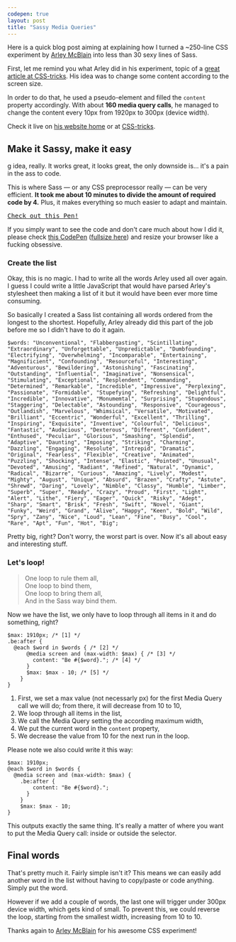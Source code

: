 ```yaml
---
codepen: true
layout: post
title: "Sassy Media Queries"
---
```


Here is a quick blog post aiming at explaining how I turned a ~250-line CSS experiment by [Arley McBlain](http://arleym.com) into less than 30 sexy lines of Sass.

First, let me remind you what Arley did in his experiment, topic of a [great article at CSS-tricks](http://css-tricks.com/lark-queries/). His idea was to change some content according to the screen size.

In order to do that, he used a pseudo-element and filled the `content` property accordingly. With about **160 media query calls**, he managed to change the content every 10px from 1920px to 300px (device width).

Check it live on [his website home](http://arleym.com/) or at [CSS-tricks](http://css-tricks.com/examples/LarkQueries/).

## Make it Sassy, make it easy 
g idea, really. It works great, it looks great, the only downside is... it's a pain in the ass to code.

This is where Sass &mdash; or any CSS preprocessor really &mdash; can be very efficient. **It took me about 10 minutes to divide the amount of required code by 4.** Plus, it makes everything so much easier to adapt and maintain. 

<pre class="codepen" data-height="300" data-type="result" data-href="kBzra" data-user="HugoGiraudel" data-safe="true"><code></code><a href="http://codepen.io/HugoGiraudel/pen/kBzra">Check out this Pen!</a></pre>

If you simply want to see the code and don't care much about how I did it, please check [this CodePen](http://codepen.io/HugoGiraudel/pen/kBzra) ([fullsize here](http://codepen.io/HugoGiraudel/full/kBzra)) and resize your browser like a fucking obsessive.

### Create the list

Okay, this is no magic. I had to write all the words Arley used all over again. I guess I could write a little JavaScript that would have parsed Arley's stylesheet then making a list of it but it would have been ever more time consuming.

So basically I created a Sass list containing all words ordered from the longest to the shortest. Hopefully, Arley already did this part of the job before me so I didn't have to do it again.

<pre class="language-scss"><code>$words: "Unconventional", "Flabbergasting", "Scintillating", "Extraordinary", "Unforgettable", "Unpredictable", "Dumbfounding", "Electrifying", "Overwhelming", "Incomparable", "Entertaining", "Magnificient", "Confounding", "Resourceful", "Interesting", "Adventurous", "Bewildering", "Astonishing", "Fascinating", "Outstanding", "Influential", "Imaginative", "Nonsensical", "Stimulating", "Exceptional", "Resplendent", "Commanding", "Determined", "Remarkable", "Incredible", "Impressive", "Perplexing", "Passionate", "Formidable", "Stupefying", "Refreshing", "Delightful", "Incredible", "Innovative", "Monumemtal", "Surprising", "Stupendous", "Staggering", "Delectable", "Astounding", "Responsive", "Courageous", "Outlandish", "Marvelous", "Whimsical", "Versatile", "Motivated", "Brilliant", "Eccentric", "Wonderful", "Excellent", "Thrilling", "Inspiring", "Exquisite", "Inventive", "Colourful", "Delicious", "Fantastic", "Audacious", "Dexterous", "Different", "Confident", "Enthused", "Peculiar", "Glorious", "Smashing", "Splendid", "Adaptive", "Daunting", "Imposing", "Striking", "Charming", "Dazzling", "Engaging", "Resolute", "Intrepid", "Dramatic", "Original", "Fearless", "Flexible", "Creative", "Animated", "Puzzling", "Shocking", "Intense", "Elastic", "Pointed", "Unusual", "Devoted", "Amusing", "Radiant", "Refined", "Natural", "Dynamic", "Radical", "Bizarre", "Curious", "Amazing", "Lively", "Modest", "Mighty", "August", "Unique", "Absurd", "Brazen", "Crafty", "Astute", "Shrewd", "Daring", "Lovely", "Nimble", "Classy", "Humble", "Limber", "Superb", "Super", "Ready", "Crazy", "Proud", "First", "Light", "Alert", "Lithe", "Fiery", "Eager", "Quick", "Risky", "Adept", "Sharp", "Smart", "Brisk", "Fresh", "Swift", "Novel", "Giant", "Funky", "Weird", "Grand", "Alive", "Happy", "Keen", "Bold", "Wild", "Spry", "Zany", "Nice", "Loud", "Lean", "Fine", "Busy", "Cool", "Rare", "Apt", "Fun", "Hot", "Big";</code></pre>

Pretty big, right? Don't worry, the worst part is over. Now it's all about easy and interesting stuff.

### Let's loop!

> One loop to rule them all,  
> One loop to bind them,  
> One loop to bring them all,  
> And in the Sass way bind them.

Now we have the list, we only have to loop through all items in it and do something, right?

<pre class="language-scss"><code>$max: 1910px; /* [1] */
.be:after {
  @each $word in $words { /* [2] */
      @media screen and (max-width: $max) { /* [3] */
        content: "Be #{$word}."; /* [4] */
      }
      $max: $max - 10; /* [5] */
    }
}</code></pre>

1. First, we set a max value (not necessarly px) for the first Media Query call we will do; from there, it will decrease from 10 to 10,
2. We loop through all items in the list,
3. We call the Media Query setting the according maximum width,
4. We put the current word in the `content` property,
5. We decrease the value from 10 for the next run in the loop.

Please note we also could write it this way:

<pre class="language-scss"><code>$max: 1910px;
@each $word in $words {
  @media screen and (max-width: $max) {
    .be:after {
        content: "Be #{$word}.";
      }
    }
    $max: $max - 10;
}</code></pre>

This outputs exactly the same thing. It's really a matter of where you want to put the Media Query call: inside or outside the selector.

## Final words 

That's pretty much it. Fairly simple isn't it? This means we can easily add another word in the list without having to copy/paste or code anything. Simply put the word.

However if we add a couple of words, the last one will trigger under 300px device width, which gets kind of small. To prevent this, we could reverse the loop, starting from the smallest width, increasing from 10 to 10.

Thanks again to [Arley McBlain](http://twitter.com/arleym) for his awesome CSS experiment!
